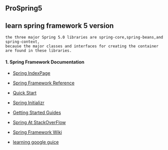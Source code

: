 ## ProSpring5
## learn spring framework 5 version
    the three major Spring 5.0 libraries are spring-core,spring-beans,and spring-context, 
    because the major classes and interfaces for creating the container are found in these libraries. 

#### 1. Spring Framework Documentation

* [Spring IndexPage](https://spring.io/)

* [Spring Framework Reference](https://docs.spring.io/spring/docs/current/spring-framework-reference/)

* [Quick Start](https://projects.spring.io/spring-framework/)

* [Spring Initializr](https://start.spring.io/)

* [Getting Started Guides](https://spring.io/guides)

* [Spring At StackOverFlow](https://spring.io/questions)

* [Spring Framework Wiki](https://github.com/spring-projects/spring-framework/wiki)

* [learning google guice](https://bitbucket.org/hussain-pithawala/begin_guice/)
